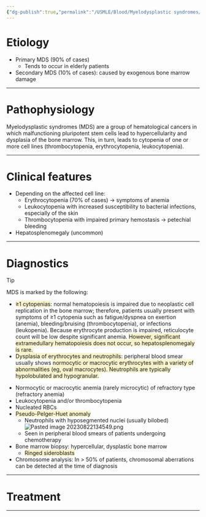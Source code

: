 ```yaml
---
{"dg-publish":true,"permalink":"/USMLE/Blood/Myelodysplastic syndromes/"}
---
```


# Etiology
- Primary MDS (90% of cases) 
	- Tends to occur in elderly patients
- Secondary MDS (10% of cases): caused by exogenous bone marrow damage

---
# Pathophysiology
Myelodysplastic syndromes (MDS) are a group of hematological cancers in which malfunctioning pluripotent stem cells lead to hypercellularity and dysplasia of the bone marrow. This, in turn, leads to cytopenia of one or more cell lines (thrombocytopenia, erythrocytopenia, leukocytopenia).

---
# Clinical features
- Depending on the affected cell line:
	- Erythrocytopenia (70% of cases) → symptoms of anemia
	- Leukocytopenia with increased susceptibility to bacterial infections, especially of the skin
	- Thrombocytopenia with impaired primary hemostasis → petechial bleeding
- Hepatosplenomegaly (uncommon)

---
# Diagnostics
>[!tip] 
>MDS is marked by the following:
>- <span style="background:rgba(240, 200, 0, 0.2)">≥1 cytopenias</span>:  normal hematopoiesis is impaired due to neoplastic cell replication in the bone marrow; therefore, patients usually present with symptoms of ≥1 cytopenia such as fatigue/dyspnea on exertion (anemia), bleeding/bruising (thrombocytopenia), or infections (leukopenia).  Because erythrocyte production is impaired, reticulocyte count will be low despite significant anemia. <span style="background:rgba(240, 200, 0, 0.2)">However, significant extramedullary hematopoiesis does not occur, so hepatosplenomegaly is rare.</span>
>- <span style="background:rgba(240, 200, 0, 0.2)">Dysplasia of erythrocytes and neutrophils</span>:  peripheral blood smear usually shows <span style="background:rgba(240, 200, 0, 0.2)">normocytic or macrocytic erythrocytes with a variety of abnormalities (eg, oval macrocytes).  Neutrophils are typically hypolobulated and hypogranular.</span>
- Normocytic or macrocytic anemia (rarely microcytic) of refractory type (refractory anemia)
- Leukocytopenia and/or thrombocytopenia
- Nucleated RBCs
- <span style="background:rgba(240, 200, 0, 0.2)">Pseudo-Pelger-Huet anomaly</span>
	- Neutrophils with hyposegmented nuclei (usually bilobed) ![Pasted image 20230822134549.png](/img/user/appendix/Pasted%20image%2020230822134549.png)
	- Seen in peripheral blood smears of patients undergoing chemotherapy
- Bone marrow biopsy: hypercellular, dysplastic bone marrow
	- <span style="background:rgba(240, 200, 0, 0.2)">Ringed sideroblasts</span>
- Chromosome analysis: In > 50% of patients, chromosomal aberrations can be detected at the time of diagnosis

---
# Treatment


---
